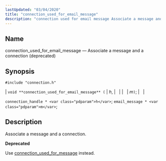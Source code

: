 ```yaml
---
lastUpdated: "03/04/2020"
title: "connection_used_for_email_message"
description: "connection used for email message Associate a message and a connection deprecated void connection used for email message h m connection handle h email message m Associate a message and a connection Use connection used for message instead..."
---
```


<a name="apis.connection_used_for_email_message"></a> 
## Name

connection_used_for_email_message — Associate a message and a connection (deprecated)

## Synopsis

`#include "connection.h"`

| `void **connection_used_for_email_message** (` | <var class="pdparam">h</var>, |   |
|   | <var class="pdparam">m</var>`)`; |   |

`connection_handle * <var class="pdparam">h</var>`;
`email_message * <var class="pdparam">m</var>`;<a name="idp48976448"></a> 
## Description

Associate a message and a connection.

**<a name="idp48977664"></a> Deprecated**

Use [connection_used_for_message](/momentum/3/3-api/apis-connection-used-for-message) instead.
